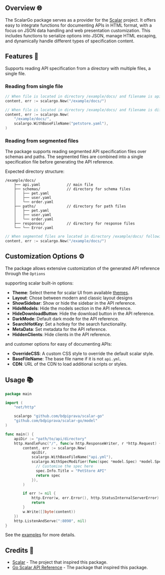 ## Overview 🌐

The ScalarGo package serves as a provider for the [Scalar](https://github.com/scalar/scalar) project. It offers easy to
integrate functions for documenting APIs in HTML format, with a focus on JSON data handling and web presentation
customization. This includes functions to serialize options into JSON, manage HTML escaping, and dynamically handle
different types of specification content.

## Features 🚀

Supports reading API specification from a directory with multiple files, a single file.

### Reading from single file

```go
// When file is located in directory /example/docs/ and filename is api.yaml(default lookup name)
content, err := scalargo.New("/example/docs/")

// When file is located in directory /example/docs/ and filename is different from default lookup name e.g. petstore.yaml
content, err := scalargo.New(
    "/example/docs/",
    scalargo.WithBaseFileName("petstore.yaml"),
)
```

### Reading from segmented files

The package supports reading segmented API specification files over schemas and paths. The segmented files are combined
into a single specification file before generating the API reference.

Expected directory structure:

```text
/example/docs/
    ├── api.yaml            // main file
    ├── schemas/            // directory for schema files
    │   ├── pet.yaml
    │   ├── user.yaml
    │   └── order.yaml
    ├── paths/              // directory for path files
    │   ├── pet.yaml
    │   ├── user.yaml
    │   └── order.yaml
    ├── responses/          // directory for response files
    └── └── Error.yaml
```

```go
// When segmented files are located in directory /example/docs/ following the expected directory structure
content, err := scalargo.New("/example/docs/")
```

## Customization Options ⚙️

The package allows extensive customization of the generated API reference through the `Options`

supporting scalar built-in options:

- **Theme**:  Select theme for scalar UI from
  available [themes](https://github.com/scalar/scalar/blob/main/documentation/themes.md).
- **Layout**: Chose between modern and classic layout designs
- **ShowSidebar**: Show or hide the sidebar in the API reference.
- **HideModels**: Hide the models section in the API reference.
- **HideDownloadButton**: Hide the download button in the API reference.
- **DarkMode**: Default dark mode for the API reference.
- **SearchHotKey**: Set a hotkey for the search functionality.
- **MetaData**: Set metadata for the API reference.
- **HiddenClients**: Hide clients in the API reference.

and customer options for easy of documenting APIs:

- **OverrideCSS**: A custom CSS style to override the default scalar style.
- **BaseFileName**: The base file name if it is not `api.yml`.
- **CDN**: URL of the CDN to load additional scripts or styles.

## Usage 📚

```go
package main

import (
    "net/http"

    scalargo "github.com/bdpiprava/scalar-go"
    "github.com/bdpiprava/scalar-go/model"
)

func main() {
    apiDir := "path/to/api/directory"
    http.HandleFunc("/", func(w http.ResponseWriter, r *http.Request) {
        content, err := scalargo.New(
            apiDir,
            scalargo.WithBaseFileName("api.yml"),
            scalargo.WithSpecModifier(func(spec *model.Spec) *model.Spec { 
              // Customise the spec here
              spec.Info.Title = "PetStore API"
              return spec
            }),
        )

        if err != nil {
            http.Error(w, err.Error(), http.StatusInternalServerError)
            return
        }
        w.Write([]byte(content))
    })
    http.ListenAndServe(":8090", nil)
}
```

See the [examples](./main/main.go) for more details.

## Credits 🙏

- [Scalar](https://github.com/scalar/scalar) - The project that inspired this package.
- [Go Scalar API Reference](https://github.com/MarceloPetrucio/go-scalar-api-reference) - The package that inspired this package.
